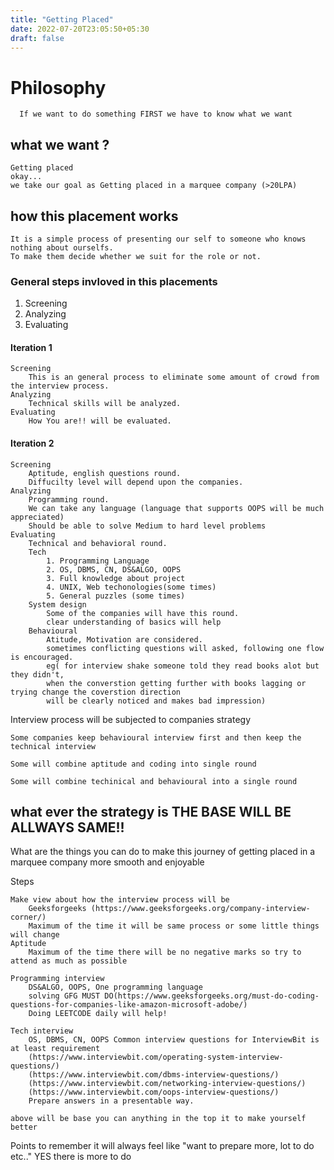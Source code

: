 ```yaml
---
title: "Getting Placed"
date: 2022-07-20T23:05:50+05:30
draft: false
---
```

# Philosophy
      If we want to do something FIRST we have to know what we want

## what we want ?
	Getting placed
	okay... 
	we take our goal as Getting placed in a marquee company (>20LPA)
	
## how this placement works
	It is a simple process of presenting our self to someone who knows nothing about ourselfs. 
	To make them decide whether we suit for the role or not.
	
### General steps invloved in this placements

1. Screening 
2. Analyzing 
3. Evaluating

#### Iteration 1
	Screening 
		This is an general process to eliminate some amount of crowd from the interview process.
	Analyzing
		Technical skills will be analyzed. 
	Evaluating 
		How You are!! will be evaluated.
		
		
#### Iteration 2
	Screening 
		Aptitude, english questions round.
		Diffucilty level will depend upon the companies.
	Analyzing
		Programming round.
		We can take any language (language that supports OOPS will be much appreciated)
		Should be able to solve Medium to hard level problems
	Evaluating 
		Technical and behavioral round.
		Tech
			1. Programming Language
			2. OS, DBMS, CN, DS&ALGO, OOPS
			3. Full knowledge about project
			4. UNIX, Web techonologies(some times)
			5. General puzzles (some times)
		System design 
			Some of the companies will have this round.
			clear understanding of basics will help
		Behavioural 
			Atitude, Motivation are considered. 
			sometimes conflicting questions will asked, following one flow is encouraged. 
			eg( for interview shake someone told they read books alot but they didn't, 
			when the converstion getting further with books lagging or trying change the coverstion direction 
			will be clearly noticed and makes bad impression)
			
Interview process will be subjected to companies strategy

	Some companies keep behavioural interview first and then keep the technical interview

	Some will combine aptitude and coding into single round 

	Some will combine techinical and behavioural into a single round 

## what ever the strategy is THE BASE WILL BE ALLWAYS SAME!!


What are the things you can do to make this journey of getting placed in a marquee company more smooth and enjoyable

Steps 
	
	Make view about how the interview process will be
		Geeksforgeeks (https://www.geeksforgeeks.org/company-interview-corner/)
		Maximum of the time it will be same process or some little things will change
	Aptitude 
		Maximum of the time there will be no negative marks so try to attend as much as possible
		
	Programming interview
		DS&ALGO, OOPS, One programming language
		solving GFG MUST DO(https://www.geeksforgeeks.org/must-do-coding-questions-for-companies-like-amazon-microsoft-adobe/)
		Doing LEETCODE daily will help!
		
	Tech interview
		OS, DBMS, CN, OOPS Common interview questions for InterviewBit is at least requirement 
		(https://www.interviewbit.com/operating-system-interview-questions/)
		(https://www.interviewbit.com/dbms-interview-questions/)
		(https://www.interviewbit.com/networking-interview-questions/)
		(https://www.interviewbit.com/oops-interview-questions/)
		Prepare answers in a presentable way. 

	above will be base you can anything in the top it to make yourself better
	
Points to remember
	it will always feel like "want to prepare more, lot to do etc.." 
	YES there is more to do
	
